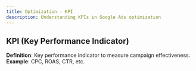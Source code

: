 ```yaml
---
title: Optimization - KPI
description: Understanding KPIs in Google Ads optimization
---
```


## KPI (Key Performance Indicator)
**Definition**: Key performance indicator to measure campaign effectiveness.  
**Example**: CPC, ROAS, CTR, etc.